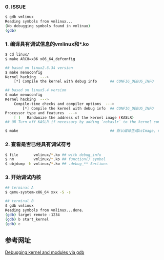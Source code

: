 ### 0. ISSUE

```bash
$ gdb vmlinux
Reading symbols from vmlinux...
(No debugging symbols found in vmlinux)
(gdb)
```

### 1. 编译具有调试信息的vmlinux和*.ko

```bash
$ cd linux/
$ make ARCH=x86 x86_64_defconfig

## based on linux2.6.34 version
$ make menuconfig
Kernel hacking  --->
    [*] Compile the kernel with debug info      ## CONFIG_DEBUG_INFO

## based on linux5.4 version
$ make menuconfig
Kernel hacking  --->
    Compile-time checks and compiler options  --->
        [*] Compile the kernel with debug info  ## CONFIG_DEBUG_INFO
Processor type and features  --->
    [ ]   Randomize the address of the kernel image (KASLR)
## OR Turn off KASLR if necessary by adding `nokaslr` to the kernel command line

$ make                                          ## 默认编译生成bzImage, vmlinux, *.ko
```

### 2. 查看是否已经具有调试符号

```bash
$ file       vmlinux/*.ko ## with debug_info
$ nm         vmlinux/*.ko ## function() symbol
$ objdump -h vmlinux/*.ko ## .debug_** Sections
```

### 3. 开始调试内核

```bash
## terminal A
$ qemu-system-x86_64 xxx -S -s

## terminal B
$ gdb vmlinux
Reading symbols from vmlinux...done.
(gdb) target remote :1234
(gdb) b start_kernel
(gdb) c
```

## 参考网址

[Debugging kernel and modules via gdb](https://www.kernel.org/doc/html/latest/dev-tools/gdb-kernel-debugging.html)

